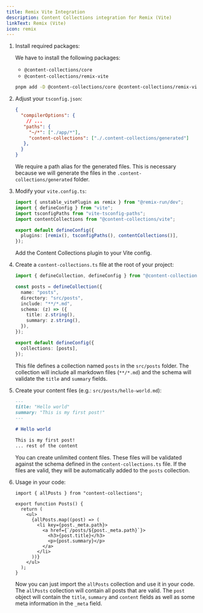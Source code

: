 ```yaml
---
title: Remix Vite Integration
description: Content Collections integration for Remix (Vite)
linkText: Remix (Vite)
icon: remix
---
```


1. Install required packages:

   We have to install the following packages:

   - `@content-collections/core`
   - `@content-collections/remix-vite`

   ```bash
   pnpm add -D @content-collections/core @content-collections/remix-vite
   ```

1. Adjust your `tsconfig.json`:

   ```json
   {
     "compilerOptions": {
       // ...
      "paths": {
        "~/*": ["./app/*"],
        "content-collections": ["./.content-collections/generated"]
      },
     }
   }
   ```

   We require a path alias for the generated files.
   This is necessary because we will generate the files in the `.content-collections/generated` folder.

1. Modify your `vite.config.ts`:

   ```ts
   import { unstable_vitePlugin as remix } from "@remix-run/dev";
   import { defineConfig } from "vite";
   import tsconfigPaths from "vite-tsconfig-paths";
   import contentCollections from "@content-collections/vite";

   export default defineConfig({
     plugins: [remix(), tsconfigPaths(), contentCollections()],
   });
   ```

   Add the Content Collections plugin to your Vite config.


1. Create a `content-collections.ts` file at the root of your project:

   ```ts
   import { defineCollection, defineConfig } from "@content-collections/core";

   const posts = defineCollection({
     name: "posts",
     directory: "src/posts",
     include: "**/*.md",
     schema: (z) => ({
       title: z.string(),
       summary: z.string(),
     }),
   });

   export default defineConfig({
     collections: [posts],
   });
   ```

   This file defines a collection named `posts` in the `src/posts` folder.
   The collection will include all markdown files (`**/*.md`) and the schema will validate the `title` and `summary` fields.

1. Create your content files (e.g.: `src/posts/hello-world.md`):

   ```md
   ---
   title: "Hello world"
   summary: "This is my first post!"
   ---

   # Hello world

   This is my first post!
   ... rest of the content
   ```

   You can create unlimited content files.
   These files will be validated against the schema defined in the `content-collections.ts` file.
   If the files are valid, they will be automatically added to the `posts` collection.

1. Usage in your code:

   ```tsx
   import { allPosts } from "content-collections";

   export function Posts() {
     return (
       <ul>
         {allPosts.map((post) => (
           <li key={post._meta.path}>
             <a href={`/posts/${post._meta.path}`}>
               <h3>{post.title}</h3>
               <p>{post.summary}</p>
             </a>
           </li>
         ))}
       </ul>
     );
   }
   ```

   Now you can just import the `allPosts` collection and use it in your code.
   The `allPosts` collection will contain all posts that are valid.
   The `post` object will contain the `title`, `summary` and `content` fields as well as some meta information in the `_meta` field.
